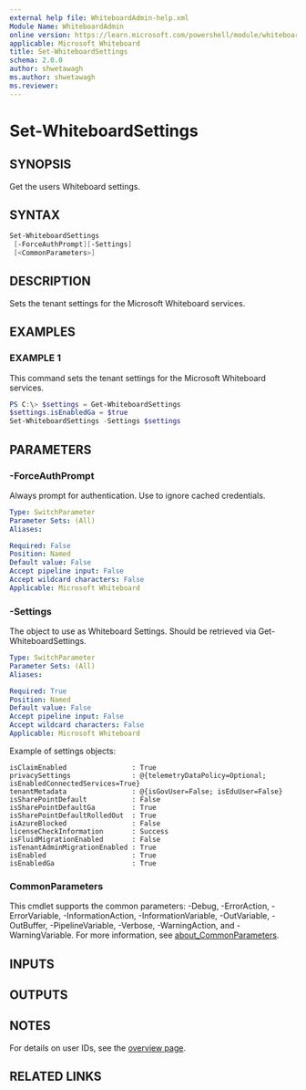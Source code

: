 ```yaml
---
external help file: WhiteboardAdmin-help.xml
Module Name: WhiteboardAdmin
online version: https://learn.microsoft.com/powershell/module/whiteboard/set-whiteboardsettings
applicable: Microsoft Whiteboard
title: Set-WhiteboardSettings
schema: 2.0.0
author: shwetawagh
ms.author: shwetawagh
ms.reviewer:
---
```


# Set-WhiteboardSettings

## SYNOPSIS

Get the users Whiteboard settings.

## SYNTAX

```powershell
Set-WhiteboardSettings
 [-ForceAuthPrompt][-Settings]
 [<CommonParameters>]
```

## DESCRIPTION

Sets the tenant settings for the Microsoft Whiteboard services.

## EXAMPLES

### EXAMPLE 1

This command sets the tenant settings for the Microsoft Whiteboard services.

```powershell
PS C:\> $settings = Get-WhiteboardSettings
$settings.isEnabledGa = $true
Set-WhiteboardSettings -Settings $settings
```

## PARAMETERS

### -ForceAuthPrompt

Always prompt for authentication. Use to ignore cached credentials.

```yaml
Type: SwitchParameter
Parameter Sets: (All)
Aliases:

Required: False
Position: Named
Default value: False
Accept pipeline input: False
Accept wildcard characters: False
Applicable: Microsoft Whiteboard
```

### -Settings

The object to use as Whiteboard Settings. Should be retrieved via Get-WhiteboardSettings.

```yaml
Type: SwitchParameter
Parameter Sets: (All)
Aliases:

Required: True
Position: Named
Default value: False
Accept pipeline input: False
Accept wildcard characters: False
Applicable: Microsoft Whiteboard
```

Example of settings objects:

```console
isClaimEnabled                : True
privacySettings               : @{telemetryDataPolicy=Optional; isEnabledConnectedServices=True}
tenantMetadata                : @{isGovUser=False; isEduUser=False}
isSharePointDefault           : False
isSharePointDefaultGa         : True
isSharePointDefaultRolledOut  : True
isAzureBlocked                : False
licenseCheckInformation       : Success
isFluidMigrationEnabled       : False
isTenantAdminMigrationEnabled : True
isEnabled                     : True
isEnabledGa                   : True
```


### CommonParameters

This cmdlet supports the common parameters: -Debug, -ErrorAction, -ErrorVariable, -InformationAction, -InformationVariable, -OutVariable, -OutBuffer, -PipelineVariable, -Verbose, -WarningAction, and -WarningVariable. For more information, see [about_CommonParameters](https://go.microsoft.com/fwlink/p/?LinkID=113216).

## INPUTS

## OUTPUTS

## NOTES

For details on user IDs, see the [overview page](../../docs-conceptual/overview.md).

## RELATED LINKS

